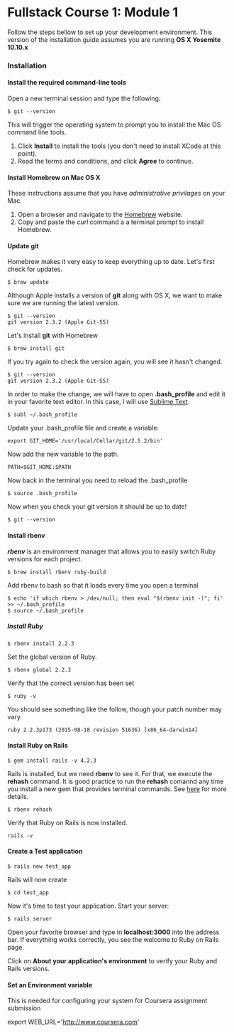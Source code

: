 # Fullstack Course 1: Module 1
Follow the steps bellow to set up your development environment. This version of the installation guide assumes you are running **OS X Yosemite 10.10.x**

### Installation

#### Install the required command-line tools
Open a new terminal session and type the following:
~~~
$ git --version
~~~
This will trigger the operating system to prompt you to install the Mac OS command line tools.

1. Click **Install** to install the tools (you don't need to install XCode at this point).
2. Read the terms and conditions, and click **Agree** to continue.

#### Install Homebrew on Mac OS X
These instructions assume that you have _administrative privilages_ on your Mac.

1. Open a browser and navigate to the [Homebrew](http://brew.sh) website.
2. Copy and paste the _curl_ command a a terminal prompt to install Homebrew.

#### Update git
Homebrew makes it very easy to keep everything up to date. Let's first check for updates.
~~~
$ brew update
~~~
Although Apple installs a version of **git** along with OS X, we want to make sure we are running the latest version.
~~~
$ git --version
git version 2.3.2 (Apple Git-55)
~~~

Let's install **git** with Homebrew
~~~
$ brew install git
~~~

If you try again to check the version again, you will see it hasn't changed.
~~~
$ git --version
git version 2.3.2 (Apple Git-55)
~~~

In order to make the change, we will have to open **.bash_profile** and edit it in your favorite text editor. In this case, I will use [Sublime Text](http://www.sublimetext.com/).
~~~
$ subl ~/.bash_profile
~~~
Update your .bash_profile file and create a variable:
~~~
export GIT_HOME='/usr/local/Cellar/git/2.5.2/bin'
~~~
Now add the new variable to the path.
~~~
PATH=$GIT_HOME:$PATH
~~~

Now back in the terminal you need to reload the .bash_profile
~~~
$ source .bash_profile
~~~

Now when you check your git version it should be up to date!
~~~
$ git --version
~~~

#### Install rbenv
***rbenv*** is an environment manager that allows you to easily switch Ruby versions for each project.

~~~
$ brew install rbenv ruby-build
~~~

Add rbenv to bash so that it loads every time you open a terminal
~~~
$ echo 'if which rbenv > /dev/null; then eval "$(rbenv init -)"; fi' >> ~/.bash_profile
$ source ~/.bash_profile
~~~

##### Install Ruby
~~~
$ rbenv install 2.2.3
~~~
Set the global version of Ruby.
~~~
$ rbenv global 2.2.3
~~~
Verify that the correct version has been set
~~~
$ ruby -v
~~~
You should see something like the follow, though your patch number may vary.
~~~
ruby 2.2.3p173 (2015-08-18 revision 51636) [x86_64-darwin14]
~~~

#### Install Ruby on Rails
~~~
$ gem install rails -v 4.2.3
~~~
Rails is installed, but we need **rbenv** to see it.
For that, we execute the **rehash** command. It is good practice to run the **rehash** comannd any time you install a new gem that provides terminal commands. See [here](https://github.com/sstephenson/rbenv#rbenv-rehash) for more details.
~~~
$ rbenv rehash
~~~
Verify that Ruby on Rails is now installed.
~~~
rails -v
~~~
#### Create a Test application
~~~
$ rails new test_app
~~~
Rails will now create

~~~
$ cd test_app
~~~

Now it's time to test your application. Start your server:
~~~
$ rails server
~~~
Open your favorite browser and type in **localhost:3000** into the address bar.
If everything works correctly, you see the welcome to Ruby on Rails page.

Click on **About your application's environment** to verify your Ruby and Rails versions.


#### Set an Environment variable
This is needed for configuring your system for Coursera assignment submission

export WEB_URL='http://www.coursera.com'
